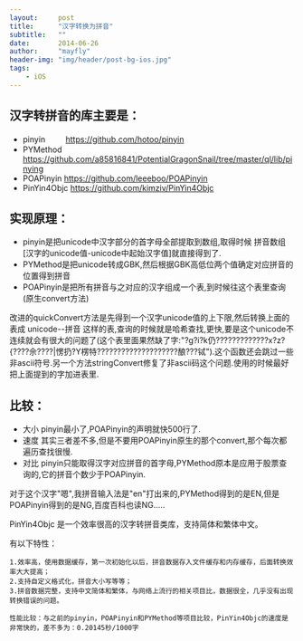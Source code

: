```yaml
---
layout:     post
title:      "汉字转换为拼音"
subtitle:   ""
date:       2014-06-26
author:     "mayfly"
header-img: "img/header/post-bg-ios.jpg"
tags:
    - iOS
---
```


## 汉字转拼音的库主要是：

* pinyin　  　  https://github.com/hotoo/pinyin
* PYMethod      https://github.com/a85816841/PotentialGragonSnail/tree/master/ql/lib/pinying
* POAPinyin     https://github.com/leeeboo/POAPinyin
* PinYin4Objc   https://github.com/kimziv/PinYin4Objc
 
## 实现原理：
* pinyin是把unicode中汉字部分的首字母全部提取到数组,取得时候 拼音数组[汉字的unicode值-unicode中起始汉字值]就直接得到了.
* PYMethod是把unicode转成GBK,然后根据GBK高低位两个值确定对应拼音的位置得到拼音
* POAPinyin是把所有拼音与之对应的汉字组成一个表,到时候往这个表里查询(原生convert方法)

改进的quickConvert方法是先得到一个汉字unicode值的上下限,然后转换上面的表成 unicode--拼音 这样的表,查询的时候就是哈希查找,更快,要是这个unicode不连续就会有很大的问题了(这个表里面果然缺了字:"?g?i?k仍?????????????x?z?{????佘????|愣扔?Y楞特????????????????????酿???铽").这个函数还会跳过一些非ascii符号.另一个方法stringConvert修复了非ascii码这个问题.使用的时候最好把上面提到的字加进表里.
 

## 比较：

* 大小 pinyin最小了,POAPinyin的声明就快500行了.
* 速度 其实三者差不多,但是不要用POAPinyin原生的那个convert,那个每次都遍历查找很慢.
* 对比 pinyin只能取得汉字对应拼音的首字母,PYMethod原本是应用于股票查询的,它的拼音个数少于POAPinyin.

对于这个汉字"嗯",我拼音输入法是"en"打出来的,PYMethod得到的是EN,但是POAPinyin得到的是NG,百度百科也读NG.....

PinYin4Objc 是一个效率很高的汉字转拼音类库，支持简体和繁体中文。

有以下特性：
```
1.效率高，使用数据缓存，第一次初始化以后，拼音数据存入文件缓存和内存缓存，后面转换效率大大提高；
2.支持自定义格式化，拼音大小写等等；
3.拼音数据完整，支持中文简体和繁体，与网络上流行的相关项目比，数据很全，几乎没有出现转换错误的问题。

性能比较：与之前的pinyin，POAPinyin和PYMethod等项目比较，PinYin4Objc的速度是非常快的，差不多为：0.20145秒/1000字 
```
